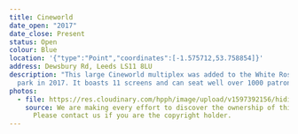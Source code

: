 ```yaml
---
title: Cineworld
date_open: "2017"
date_close: Present
status: Open
colour: Blue
location: '{"type":"Point","coordinates":[-1.575712,53.758854]}'
address: Dewsbury Rd, Leeds LS11 8LU
description: "This large Cineworld multiplex was added to the White Rose retail
  park in 2017. It boasts 11 screens and can seat well over 1000 patrons.  "
photos:
  - file: https://res.cloudinary.com/hpph/image/upload/v1597392156/hidinginplainsight/Cineworld.jpg
    source: We are making every effort to discover the ownership of this photo.
      Please contact us if you are the copyright holder.
---
```

